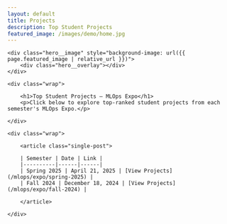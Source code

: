 ```yaml
---
layout: default
title: Projects
description: Top Student Projects
featured_image: /images/demo/home.jpg
---
```


<section class="hero">

	<div class="hero__image" style="background-image: url({{ page.featured_image | relative_url }})">
		<div class="hero__overlay"></div>
	</div>

	<div class="wrap">

		<h1>Top Student Projects – MLOps Expo</h1>
		<p>Click below to explore top-ranked student projects from each semester's MLOps Expo.</p>

	</div>

</section>

<section class="single">

	<div class="wrap">

		<article class="single-post">

		| Semester | Date | Link |
		|----------|------|------|
		| Spring 2025 | April 21, 2025 | [View Projects](/mlops/expo/spring-2025) |
		| Fall 2024 | December 18, 2024 | [View Projects](/mlops/expo/fall-2024) |

		</article>

	</div>

</section>